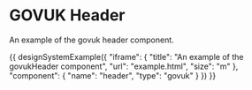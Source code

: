 ---
---
# GOVUK Header

An example of the govuk header component.

{{ designSystemExample({
"iframe": {
    "title": "An example of the govukHeader component",
    "url": "example.html",
    "size": "m"
},
"component": {
    "name": "header",
    "type": "govuk"
}
}) }}
